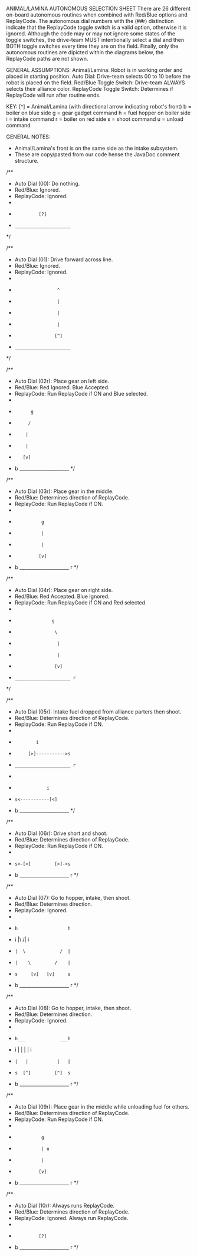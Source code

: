 
ANIMAL/LAMINA AUTONOMOUS SELECTION SHEET
There are 26 different on-board autonomous routines when combined with Red/Blue
options and ReplayCode. The autonomous dial numbers with the (##r) distinction
indicate that the ReplayCode toggle switch is a valid option, otherwise it is
ignored. Although the code may or may not ignore some states of the toggle
switches, the drive-team MUST intentionally select a dial and then BOTH toggle
switches every time they are on the field. Finally, only the autonomous routines
are dipicted within the diagrams below, the ReplayCode paths are not shown.

GENERAL ASSUMPTIONS:
Animal/Lamina: Robot is in working order and placed in starting position.
Auto Dial: Drive-team selects 00 to 10 before the robot is placed on the field.
Red/Blue Toggle Switch: Drive-team ALWAYS selects their alliance color.
ReplayCode Toggle Switch: Determines if ReplayCode will run after routine ends.

KEY:
[^] = Animal/Lamina (with directional arrow indicating robot's front)
b = boiler on blue side
g = gear gadget command
h = fuel hopper on boiler side
i = intake command
r = boiler on red side
s = shoot command
u = unload command

GENERAL NOTES:
* Animal/Lamina's front is on the same side as the intake subsystem.
* These are copy/pasted from our code hense the JavaDoc comment structure.

/**
 * Auto Dial (00): Do nothing.
 * Red/Blue: Ignored.
 * ReplayCode: Ignored.
 *
 *              [?]
 *     _____________________
 */

 /**
 * Auto Dial (01): Drive forward across line.
 * Red/Blue: Ignored.
 * ReplayCode: Ignored.
 *
 *                     ^
 *                     |
 *                     |
 *                     |
 *                    [^]
 *     _____________________
 */

 /**
 * Auto Dial (02r): Place gear on left side.
 * Red/Blue: Red Ignored. Blue Accepted.
 * ReplayCode: Run ReplayCode if ON and Blue selected.
 *
 *           g
 *          /
 *         |
 *         |
 *        [v]
 *   b _____________________
 */

 /**
 * Auto Dial (03r): Place gear in the middle.
 * Red/Blue: Determines direction of ReplayCode.
 * ReplayCode: Run ReplayCode if ON.
 *
 *               g
 *               |
 *               |
 *              [v]
 *   b _____________________ r
 */

 /**
 * Auto Dial (04r): Place gear on right side.
 * Red/Blue: Red Accepted. Blue Ignored.
 * ReplayCode: Run ReplayCode if ON and Red selected.
 *
 *                   g
 *                    \
 *                     |
 *                     |
 *                    [v]
 *     _____________________ r
 */

/**
 * Auto Dial (05r): Intake fuel dropped from alliance parters then shoot.
 * Red/Blue: Determines direction of ReplayCode.
 * ReplayCode: Run ReplayCode if ON.
 *
 *             i
 *          [>]----------->s
 *     _____________________ r
 *
 *                 i
 *     s<-----------[<]
 *   b _____________________
 */

/**
 * Auto Dial (06r): Drive short and shoot.
 * Red/Blue: Determines direction of ReplayCode.
 * ReplayCode: Run ReplayCode if ON.
 *
 *     s<-[<]         [>]->s
 *   b _____________________ r
 */

 /**
 * Auto Dial (07): Go to hopper, intake, then shoot.
 * Red/Blue: Determines direction.
 * ReplayCode: Ignored.
 *
 *     h                   h
 *   i |\                 /| i
 *     |  \             /  |
 *     |    \         /    |
 *     s     [v]   [v]     s
 *   b _____________________ r
 */

 /**
 * Auto Dial (08): Go to hopper, intake, then shoot.
 * Red/Blue: Determines direction.
 * ReplayCode: Ignored.
 *
 *     h___             ___h
 *   i |   |           |   | i
 *     |   |           |   |
 *     s  [^]         [^]  s
 *   b _____________________ r
 */

 /**
 * Auto Dial (09r): Place gear in the middle while unloading fuel for others.
 * Red/Blue: Determines direction of ReplayCode.
 * ReplayCode: Run ReplayCode if ON.
 *
 *               g
 *               | u
 *               |
 *              [v]
 *   b _____________________ r
 */

/**
 * Auto Dial (10r): Always runs ReplayCode.
 * Red/Blue: Determines direction of ReplayCode.
 * ReplayCode: Ignored. Always run ReplayCode.
 *
 *              [?]
 *   b _____________________ r
 */
